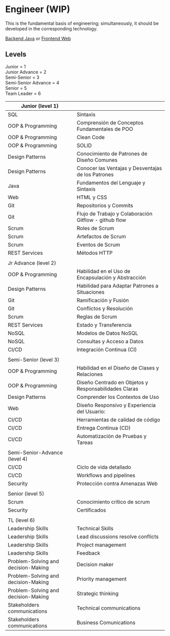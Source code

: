 # Engineer (WIP)

This is the fundamental basis of engineering; simultaneously, it should be developed in the corresponding technology.

[Backend Java](./backend-competency-matrix.md) or [Frontend Web](./frontend-compentecy-matrix.md)

## Levels
Junior = 1  
Junior Advance = 2  
Semi-Senior = 3  
Semi-Senior Advance = 4  
Senior = 5   
Team Leader = 6


| Junior (level 1)                    |                                                          |
| ----------------------------------- | -------------------------------------------------------- |
| SQL                                 | Sintaxis                                                 |
| OOP & Programming                   | Comprensión de Conceptos Fundamentales de POO            |
| OOP & Programming                   | Clean Code                                               |
| OOP & Programming                   | SOLID                                                    |
| Design Patterns                     | Conocimiento de Patrones de Diseño Comunes               |
| Design Patterns                     | Conocer las Ventajas y Desventajas de los Patrones       |
| Java                                | Fundamentos del Lenguaje y Sintaxis                      |
| Web                                 | HTML y CSS                                               |
| Git                                 | Repositorios y Commits                                   |
| Git                                 | Flujo de Trabajo y Colaboración<br>Gitflow - github flow |
| Scrum                               | Roles de Scrum                                           |
| Scrum                               | Artefactos de Scrum                                      |
| Scrum                               | Eventos de Scrum                                         |
| REST Services                       | Métodos HTTP                                             |
|                                     |                                                          |
| Jr Advance (level 2)                |                                                          |
| OOP & Programming                   | Habilidad en el Uso de Encapsulación y Abstracción       |
| Design Patterns                     | Habilidad para Adaptar Patrones a Situaciones            |
| Git                                 | Ramificación y Fusión                                    |
| Git                                 | Conflictos y Resolución                                  |
| Scrum                               | Reglas de Scrum                                          |
| REST Services                       | Estado y Transferencia                                   |
| NoSQL                               | Modelos de Datos NoSQL                                   |
| NoSQL                               | Consultas y Acceso a Datos                               |
| CI/CD                               | Integración Continua (CI)                                |
|                                     |                                                          |
| Semi-Senior (level 3)               |                                                          |
| OOP & Programming                   | Habilidad en el Diseño de Clases y Relaciones            |
| OOP & Programming                   | Diseño Centrado en Objetos y Responsabilidades Claras    |
| Design Patterns                     | Comprender los Contextos de Uso                          |
| Web                                 | Diseño Responsivo y Experiencia del Usuario:             |
| CI/CD                               | Herramientas de calidad de código                        |
| CI/CD                               | Entrega Continua (CD)                                    |
| CI/CD                               | Automatización de Pruebas y Tareas                       |
|                                     |                                                          |
| Semi-Senior-Advance (level 4)       |                                                          |
| CI/CD                               | Ciclo de vida detallado                                  |
| CI/CD                               | Workflows and pipelines                                  |
| Security                            | Protección contra Amenazas Web                           |
|                                     |                                                          |
| Senior (level 5)                    |                                                          |
| Scrum                               | Conocimiento crítico de scrum                            |
| Security                            | Certificados                                             |
|                                     |                                                          |
| TL (level 6)                        |                                                          |
| Leadership Skills                   | Technical Skills                                         |
| Leadership Skills                   | Lead discussions resolve conflicts                       |
| Leadership Skills                   | Project management                                       |
| Leadership Skills                   | Feedback                                                 |
| Problem-Solving and decision-Making | Decision maker                                           |
| Problem-Solving and decision-Making | Priority management                                      |
| Problem-Solving and decision-Making | Strategic thinking                                       |
| Stakeholders communications         | Technical communications                                 |
| Stakeholders communications         | Business Comunications                                   |
